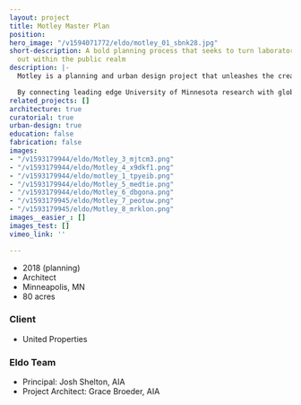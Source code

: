 ```yaml
---
layout: project
title: Motley Master Plan
position: 
hero_image: "/v1594071772/eldo/motley_01_sbnk28.jpg"
short-description: A bold planning process that seeks to turn laboratories inside
  out within the public realm
description: |-
  Motley is a planning and urban design project that unleashes the creative energy from a collision between the best minds of University of Minnesota’s research labs, community organizations, world-class designers and artists at the urban nexus of two cities, the campus, and the Mississippi river.

  By connecting leading edge University of Minnesota research with global artists and world class designers, Motley will become a center for innovation and new ideas in Minnesota, and a window to the world for its diverse communities.
related_projects: []
architecture: true
curatorial: true
urban-design: true
education: false
fabrication: false
images:
- "/v1593179944/eldo/Motley_3_mjtcm3.png"
- "/v1593179944/eldo/Motley_4_x9dkf1.png"
- "/v1593179944/eldo/motley_1_tpyeib.png"
- "/v1593179944/eldo/Motley_5_medtie.png"
- "/v1593179944/eldo/Motley_6_dbgona.png"
- "/v1593179945/eldo/Motley_7_peotuw.png"
- "/v1593179945/eldo/Motley_8_mrklon.png"
images__easier_: []
images_test: []
vimeo_link: ''

---
```

* 2018 (planning)
* Architect
* Minneapolis, MN
* 80 acres

### Client

* United Properties

### Eldo Team

* Principal: Josh Shelton, AIA
* Project Architect: Grace Broeder, AIA
